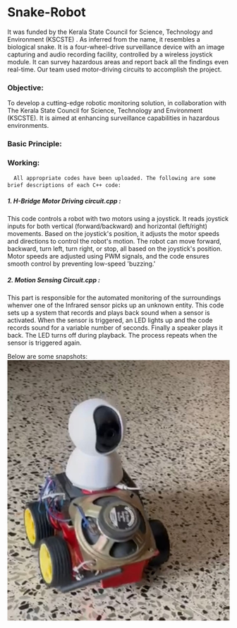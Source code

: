 # Snake-Robot

It was funded by the Kerala State Council for Science, Technology and Environment (KSCSTE) . As inferred from the name, it resembles a biological snake. It is a four-wheel-drive surveillance device with an image capturing and audio recording facility, controlled by a wireless joystick module. It can survey hazardous areas and report back all the findings even real-time. Our team used motor-driving circuits to accomplish the project.

### Objective:

To develop a cutting-edge robotic monitoring solution, in collaboration with The Kerala State Council for Science, Technology and Environment (KSCSTE). It is aimed at enhancing surveillance capabilities in hazardous environments.

### Basic Principle:



### Working:

      All appropriate codes have been uploaded. The following are some brief descriptions of each C++ code:

##### 1. H-Bridge Motor Driving circuit.cpp :

This code controls a robot with two motors using a joystick. It reads joystick inputs for both vertical (forward/backward) and horizontal (left/right) movements. Based on the joystick's position, it adjusts the motor speeds and directions to control the robot's motion. The robot can move forward, backward, turn left, turn right, or stop, all based on the joystick's position. Motor speeds are adjusted using PWM signals, and the code ensures smooth control by preventing low-speed 'buzzing.'

##### 2. Motion Sensing Circuit.cpp :

This part is responsible for the automated monitoring of the surroundings whenver one of the Infrared sensor picks up an unknown entity. This code sets up a system that records and plays back sound when a sensor is activated. When the sensor is triggered, an LED lights up and the code records sound for a variable number of seconds. Finally a speaker plays it back. The LED turns off during playback. The process repeats when the sensor is triggered again.

   
Below are some snapshots:
![Live Img](Snake-Robot.jpeg)
